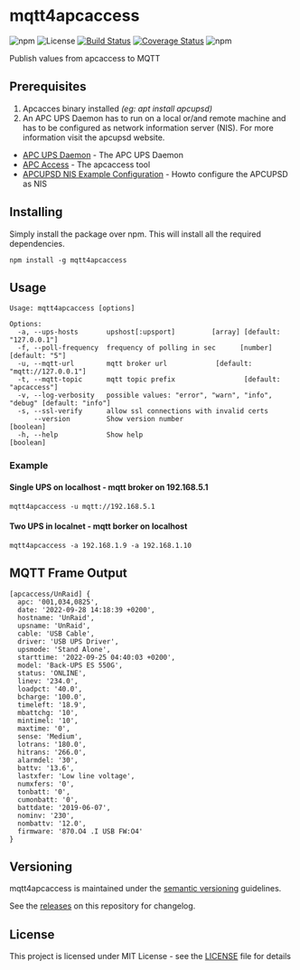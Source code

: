 # mqtt4apcaccess

![npm](https://img.shields.io/npm/v/mqtt4apcaccess)
![License](https://img.shields.io/github/license/WoCha-FR/mqtt4apcaccess)
[![Build Status](https://app.travis-ci.com/WoCha-FR/mqtt4apcaccess.svg?branch=main)](https://app.travis-ci.com/WoCha-FR/mqtt4apcaccess)
[![Coverage Status](https://coveralls.io/repos/github/WoCha-FR/mqtt4apcaccess/badge.svg?branch=main)](https://coveralls.io/github/WoCha-FR/mqtt4apcaccess?branch=main)
![npm](https://img.shields.io/npm/dt/mqtt4apcaccess)

Publish values from apcaccess to MQTT

## Prerequisites

1. Apcacces binary installed *(eg: apt install apcupsd)*
2. An APC UPS Daemon has to run on a local or/and remote machine and has to be configured as network information server (NIS). For more information visit the apcupsd website.

* [APC UPS Daemon](http://www.apcupsd.org/) - The APC UPS Daemon
* [APC Access](http://www.apcupsd.org/manual/#apcaccess) - The apcaccess tool
* [APCUPSD NIS Example Configuration](http://www.apcupsd.org/manual/manual.html#nis-server-client-configuration-using-the-net-driver) - Howto configure the APCUPSD as NIS

## Installing

Simply install the package over npm. This will install all the required dependencies.

```
npm install -g mqtt4apcaccess
```

## Usage

```
Usage: mqtt4apcaccess [options]

Options:
  -a, --ups-hosts       upshost[:upsport]         [array] [default: "127.0.0.1"]
  -f, --poll-frequency  frequency of polling in sec      [number] [default: "5"]
  -u, --mqtt-url        mqtt broker url            [default: "mqtt://127.0.0.1"]
  -t, --mqtt-topic      mqtt topic prefix                 [default: "apcaccess"]
  -v, --log-verbosity   possible values: "error", "warn", "info", "debug" [default: "info"]
  -s, --ssl-verify      allow ssl connections with invalid certs
      --version         Show version number                            [boolean]
  -h, --help            Show help                                      [boolean]
```

### Example

#### Single UPS on localhost - mqtt broker on 192.168.5.1

```
mqtt4apcaccess -u mqtt://192.168.5.1
```

#### Two UPS in localnet - mqtt borker on localhost

```
mqtt4apcaccess -a 192.168.1.9 -a 192.168.1.10
```

## MQTT Frame Output

```
[apcaccess/UnRaid] {
  apc: '001,034,0825',
  date: '2022-09-28 14:18:39 +0200',
  hostname: 'UnRaid',
  upsname: 'UnRaid',
  cable: 'USB Cable',
  driver: 'USB UPS Driver',
  upsmode: 'Stand Alone',
  starttime: '2022-09-25 04:40:03 +0200',
  model: 'Back-UPS ES 550G',
  status: 'ONLINE',
  linev: '234.0',
  loadpct: '40.0',
  bcharge: '100.0',
  timeleft: '18.9',
  mbattchg: '10',
  mintimel: '10',
  maxtime: '0',
  sense: 'Medium',
  lotrans: '180.0',
  hitrans: '266.0',
  alarmdel: '30',
  battv: '13.6',
  lastxfer: 'Low line voltage',
  numxfers: '0',
  tonbatt: '0',
  cumonbatt: '0',
  battdate: '2019-06-07',
  nominv: '230',
  nombattv: '12.0',
  firmware: '870.O4 .I USB FW:O4'
}
```

## Versioning

mqtt4apcaccess is maintained under the [semantic versioning](https://semver.org/) guidelines.

See the [releases](https://github.com//releases) on this repository for changelog.

## License

This project is licensed under MIT License - see the [LICENSE](LICENSE.md) file for details
